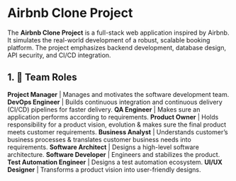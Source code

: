 # Airbnb Clone Project

The **Airbnb Clone Project** is a full-stack web application inspired by Airbnb. It simulates the real-world development of a robust, scalable booking platform. The project emphasizes backend development, database design, API security, and CI/CD integration.

## 1. 👥 Team Roles

**Project Manager** | Manages and motivates the software development team.
**DevOps Engineer** | Builds continuous integration and continuous delivery (CI/CD) pipelines for faster delivery.
**QA Engineer** | Makes sure an application performs according to requirements.
**Product Owner** | Holds responsibility for a product vision, evolution & makes sure the final product meets customer requirements.
**Business Analyst** | Understands customer’s business processes & translates customer business needs into requirements.
**Software Architect** | Designs a high-level software architecture.
**Software Developer** | Engineers and stabilizes the product.
**Test Automation Engineer** | Designs a test automation ecosystem.
**UI/UX Designer** |  Transforms a product vision into user-friendly designs.